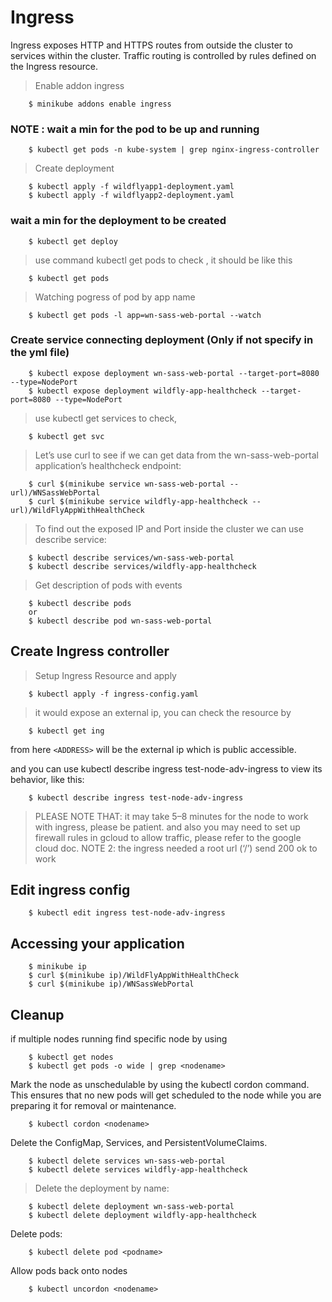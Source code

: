 # Ingress
Ingress exposes HTTP and HTTPS routes from outside the cluster to services within the cluster. Traffic routing is controlled by rules defined on the Ingress resource.

> Enable addon ingress
```
    $ minikube addons enable ingress
```
### NOTE : wait a min for the pod to be up and running
```
    $ kubectl get pods -n kube-system | grep nginx-ingress-controller
```

> Create deployment
```
    $ kubectl apply -f wildflyapp1-deployment.yaml
    $ kubectl apply -f wildflyapp2-deployment.yaml
```
### wait a min for the deployment to be created
```
    $ kubectl get deploy
```

> use command kubectl get pods to check , it should be like this
```
    $ kubectl get pods
```

> Watching pogress of pod by app name
```
    $ kubectl get pods -l app=wn-sass-web-portal --watch
```

### Create service connecting deployment (Only if not specify in the yml file)
```
    $ kubectl expose deployment wn-sass-web-portal --target-port=8080 --type=NodePort
    $ kubectl expose deployment wildfly-app-healthcheck --target-port=8080 --type=NodePort
```

> use kubectl get services to check,
```
    $ kubectl get svc
```

>Let’s use curl to see if we can get data from the wn-sass-web-portal application’s healthcheck endpoint:
```
    $ curl $(minikube service wn-sass-web-portal --url)/WNSassWebPortal
    $ curl $(minikube service wildfly-app-healthcheck --url)/WildFlyAppWithHealthCheck
```

>To find out the exposed IP and Port inside the cluster we can use describe service:
```
    $ kubectl describe services/wn-sass-web-portal
    $ kubectl describe services/wildfly-app-healthcheck
```

> Get description of pods with events
```
    $ kubectl describe pods
    or
    $ kubectl describe pod wn-sass-web-portal
```

## Create Ingress controller
<!-- Ingress resources needed a Ingress Controller to handle it. In here, I will use the implementation of nginx as example
```
    $ kubectl run nginx --image=nginx --port=80
```

> Note: you can specify the default node in backend, and route to different node by the path in rules, for more please check the https://kubernetes.io/docs/concepts/services-networking/ingress/

> next, expose it to each node
```
    $ kubectl expose deployment nginx --target-port=80 --type=NodePort
``` -->

> Setup Ingress Resource and apply
```
    $ kubectl apply -f ingress-config.yaml
```

> it would expose an external ip, you can check the resource by
```
    $ kubectl get ing
```
from here `<ADDRESS>` will be the external ip which is public accessible.

and you can use kubectl describe ingress test-node-adv-ingress to view its behavior, like this:
```
    $ kubectl describe ingress test-node-adv-ingress
```

> PLEASE NOTE THAT: it may take 5–8 minutes for the node to work with ingress, please be patient. and also you may need to set up firewall rules in gcloud to allow traffic, please refer to the google cloud doc.
> NOTE 2: the ingress needed a root url (‘/’) send 200 ok to work

## Edit ingress config 
```
    $ kubectl edit ingress test-node-adv-ingress
```

## Accessing your application
``` 
    $ minikube ip
    $ curl $(minikube ip)/WildFlyAppWithHealthCheck 
    $ curl $(minikube ip)/WNSassWebPortal
```

## Cleanup

if multiple nodes running find specific node by using
```
    $ kubectl get nodes
    $ kubectl get pods -o wide | grep <nodename>
```

Mark the node as unschedulable by using the kubectl cordon command. This ensures that no new pods will get scheduled to the node while you are preparing it for removal or maintenance.
```
    $ kubectl cordon <nodename>
```

Delete the ConfigMap, Services, and PersistentVolumeClaims.
```
    $ kubectl delete services wn-sass-web-portal
    $ kubectl delete services wildfly-app-healthcheck
```

>Delete the deployment by name:
```
    $ kubectl delete deployment wn-sass-web-portal
    $ kubectl delete deployment wildfly-app-healthcheck
```

Delete pods:
```
    $ kubectl delete pod <podname>
```

Allow pods back onto nodes
```
    $ kubectl uncordon <nodename>
```